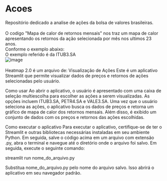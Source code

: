 # Acoes
Repositório dedicado a analise de ações da bolsa de valores brasileiras.</br>
</br>
O codigo "Mapa de calor de retornos mensais" nos traz um mapa de calor apresentando os retornos da ação selecionada por mês nos ultimos 23 anos.</br>
Conforme o exemplo abaixo:</br>
O exemplo referido é da ITUB3.SA</br>
![image](https://user-images.githubusercontent.com/83608386/226183142-afe6643d-47c7-470e-a820-618f543ab08f.png)</br>
<br/>
Heatmap 2.0 é um arquivo de:
Visualização de Ações
Este é um aplicativo Streamlit que permite visualizar dados de preços e retornos de ações selecionadas pelo usuário.

Como usar
Ao abrir o aplicativo, o usuário é apresentado com uma caixa de seleção multiescolha para escolher as ações a serem visualizadas. As opções incluem ITUB3.SA, PETR4.SA e VALE3.SA.
Uma vez que o usuário seleciona as ações, o aplicativo busca os dados de preços e retorna um gráfico de mapa de calor dos retornos mensais. Além disso, é exibido um conjunto de dados com os preços e retornos das ações escolhidas.

Como executar o aplicativo
Para executar o aplicativo, certifique-se de ter o Streamlit e outras bibliotecas necessárias instaladas em seu ambiente Python. Em seguida, salve o código acima em um arquivo com extensão .py, abra o terminal e navegue até o diretório onde o arquivo foi salvo. Em seguida, execute o seguinte comando:

streamlit run nome_do_arquivo.py

Substitua nome_do_arquivo.py pelo nome do arquivo salvo. Isso abrirá o aplicativo em seu navegador padrão.

